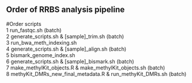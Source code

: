 ## Order of RRBS analysis pipeline<br>
#Order	scripts<br>
1	<td>run_fastqc.sh (batch)<br>
2	generate_scripts.sh & [sample]_trim.sh (batch)<br>
3	run_bwa_meth_indexing.sh<br>
4	generate_scripts.sh & [sample]_align.sh (batch)<br>
5	bismark_genome_index.sh<br>
6	generate_scripts.sh & [sample]_bismark.sh (batch)<br>
7	make_methylKit_objects.R & make_methylKit_objects.sh (batch)<br>
8	methyKit_DMRs_new_final_metadata.R & run_methyKit_DMRs.sh (batch)<br>
